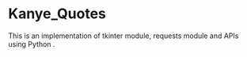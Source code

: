 # Kanye_Quotes

This is an implementation of tkinter module, requests module and APIs using Python .
